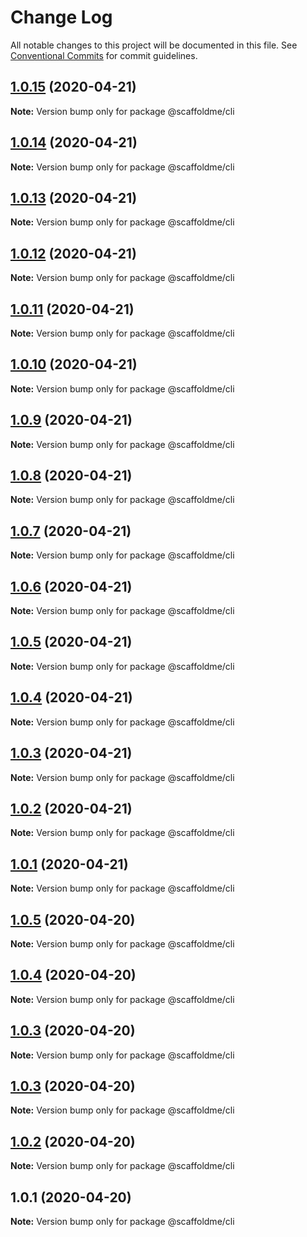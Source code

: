 # Change Log

All notable changes to this project will be documented in this file.
See [Conventional Commits](https://conventionalcommits.org) for commit guidelines.

## [1.0.15](https://github.com/scaffoldme/scaffoldme-cli/compare/@scaffoldme/cli@1.0.14...@scaffoldme/cli@1.0.15) (2020-04-21)

**Note:** Version bump only for package @scaffoldme/cli





## [1.0.14](https://github.com/scaffoldme/scaffoldme-cli/compare/@scaffoldme/cli@1.0.13...@scaffoldme/cli@1.0.14) (2020-04-21)

**Note:** Version bump only for package @scaffoldme/cli





## [1.0.13](https://github.com/scaffoldme/scaffoldme-cli/compare/@scaffoldme/cli@1.0.12...@scaffoldme/cli@1.0.13) (2020-04-21)

**Note:** Version bump only for package @scaffoldme/cli





## [1.0.12](https://github.com/scaffoldme/scaffoldme-cli/compare/@scaffoldme/cli@1.0.11...@scaffoldme/cli@1.0.12) (2020-04-21)

**Note:** Version bump only for package @scaffoldme/cli





## [1.0.11](https://github.com/scaffoldme/scaffoldme-cli/compare/@scaffoldme/cli@1.0.10...@scaffoldme/cli@1.0.11) (2020-04-21)

**Note:** Version bump only for package @scaffoldme/cli





## [1.0.10](https://github.com/scaffoldme/scaffoldme-cli/compare/@scaffoldme/cli@1.0.9...@scaffoldme/cli@1.0.10) (2020-04-21)

**Note:** Version bump only for package @scaffoldme/cli





## [1.0.9](https://github.com/scaffoldme/scaffoldme-cli/compare/@scaffoldme/cli@1.0.8...@scaffoldme/cli@1.0.9) (2020-04-21)

**Note:** Version bump only for package @scaffoldme/cli





## [1.0.8](https://github.com/scaffoldme/scaffoldme-cli/compare/@scaffoldme/cli@1.0.7...@scaffoldme/cli@1.0.8) (2020-04-21)

**Note:** Version bump only for package @scaffoldme/cli





## [1.0.7](https://github.com/scaffoldme/scaffoldme-cli/compare/@scaffoldme/cli@1.0.6...@scaffoldme/cli@1.0.7) (2020-04-21)

**Note:** Version bump only for package @scaffoldme/cli





## [1.0.6](https://github.com/scaffoldme/scaffoldme-cli/compare/@scaffoldme/cli@1.0.5...@scaffoldme/cli@1.0.6) (2020-04-21)

**Note:** Version bump only for package @scaffoldme/cli





## [1.0.5](https://github.com/scaffoldme/scaffoldme-cli/compare/@scaffoldme/cli@1.0.5...@scaffoldme/cli@1.0.5) (2020-04-21)

**Note:** Version bump only for package @scaffoldme/cli





## [1.0.4](https://github.com/scaffoldme/scaffoldme-cli/compare/@scaffoldme/cli@1.0.5...@scaffoldme/cli@1.0.4) (2020-04-21)

**Note:** Version bump only for package @scaffoldme/cli





## [1.0.3](https://github.com/scaffoldme/scaffoldme-cli/compare/@scaffoldme/cli@1.0.5...@scaffoldme/cli@1.0.3) (2020-04-21)

**Note:** Version bump only for package @scaffoldme/cli





## [1.0.2](https://github.com/scaffoldme/scaffoldme-cli/compare/@scaffoldme/cli@1.0.5...@scaffoldme/cli@1.0.2) (2020-04-21)

**Note:** Version bump only for package @scaffoldme/cli





## [1.0.1](https://github.com/scaffoldme/scaffoldme-cli/compare/@scaffoldme/cli@1.0.5...@scaffoldme/cli@1.0.1) (2020-04-21)

**Note:** Version bump only for package @scaffoldme/cli





## [1.0.5](https://github.com/scaffoldme/scaffoldme-cli/compare/@scaffoldme/cli@1.0.4...@scaffoldme/cli@1.0.5) (2020-04-20)

**Note:** Version bump only for package @scaffoldme/cli





## [1.0.4](https://github.com/scaffoldme/scaffoldme-cli/compare/@scaffoldme/cli@1.0.3...@scaffoldme/cli@1.0.4) (2020-04-20)

**Note:** Version bump only for package @scaffoldme/cli





## [1.0.3](https://github.com/scaffoldme/scaffoldme-cli/compare/@scaffoldme/cli@1.0.3...@scaffoldme/cli@1.0.3) (2020-04-20)

**Note:** Version bump only for package @scaffoldme/cli





## [1.0.3](https://github.com/scaffoldme/scaffoldme-cli/compare/@scaffoldme/cli@1.0.2...@scaffoldme/cli@1.0.3) (2020-04-20)

**Note:** Version bump only for package @scaffoldme/cli





## [1.0.2](https://github.com/scaffoldme/scaffoldme-cli/compare/@scaffoldme/cli@1.0.1...@scaffoldme/cli@1.0.2) (2020-04-20)

**Note:** Version bump only for package @scaffoldme/cli





## 1.0.1 (2020-04-20)

**Note:** Version bump only for package @scaffoldme/cli

